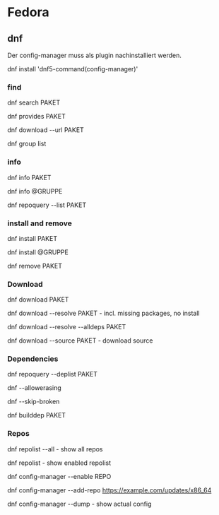 # Fedora

## dnf

Der config-manager muss als plugin nachinstalliert werden. 

dnf install 'dnf5-command(config-manager)'


### find

dnf search PAKET

dnf provides PAKET

dnf download --url PAKET 

dnf group list 

### info

dnf info PAKET

dnf info @GRUPPE

dnf repoquery --list PAKET

### install and remove

dnf install PAKET

dnf install @GRUPPE

dnf remove PAKET

### Download

dnf download PAKET

dnf download --resolve PAKET  - incl. missing packages, no install

dnf download --resolve --alldeps PAKET 

dnf download --source PAKET   - download source

### Dependencies

dnf repoquery --deplist PAKET

dnf --allowerasing

dnf --skip-broken 

dnf builddep PAKET

### Repos

dnf repolist --all   - show all repos

dnf repolist         - show enabled repolist

dnf config-manager --enable REPO

dnf config-manager --add-repo https://example.com/updates/x86_64

dnf config-manager --dump   - show actual config